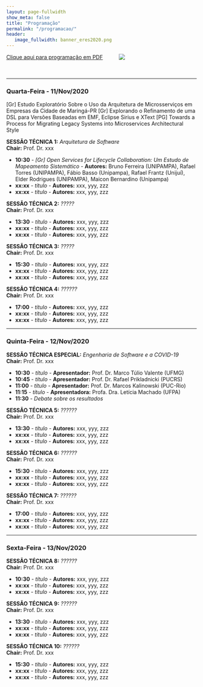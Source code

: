 ```yaml
---
layout: page-fullwidth
show_meta: false
title: "Programação"
permalink: "/programacao/"
header:
   image_fullwidth: banner_eres2020.png
---
```


<div class="row t30">
	<div class="medium-32 columns">
		<a href="{{ site.urlimg }}programacao.pdf" target="_blank">Clique aqui para programação em PDF</a><br><br>
		<img src="{{ site.urlimg }}programacao.png"/><br>		
	</div>
</div>

<br>

<hr>

<h3>Quarta-Feira - 11/Nov/2020</h3>


[Gr] Estudo Exploratório Sobre o Uso da Arquitetura de Microsserviços em Empresas da Cidade de Maringá-PR
[Gr] Explorando o Refinamento de uma DSL para Versões Baseadas em EMF, Eclipse Sirius e XText
[PG] Towards a Process for Migrating Legacy Systems into Microservices Architectural Style


<b>SESSÃO TÉCNICA 1:</b> <i>Arquitetura de Software</i> <br>
<b>Chair:</b> Prof. Dr. xxx
<ul>
	<li><b>10:30</b> - <i>[Gr] Open Services for Lifecycle Collaboration: Um Estudo de Mapeamento Sistemático</i> - <b>Autores:</b> Bruno Ferreira (UNIPAMPA), Rafael Torres (UNIPAMPA), Fábio Basso (Unipampa), Rafael Frantz (Unijuí), Elder Rodrigues (UNIPAMPA), Maicon Bernardino (Unipampa)</li>			
	<li><b>xx:xx</b> - <i>título</i> - <b>Autores:</b> xxx, yyy, zzz</li>
	<li><b>xx:xx</b> - <i>título</i> - <b>Autores:</b> xxx, yyy, zzz</li>
</ul>


<b>SESSÃO TÉCNICA 2:</b> <i>?????</i> <br>
<b>Chair:</b> Prof. Dr. xxx
<ul>
	<li><b>13:30</b> - <i>título</i> - <b>Autores:</b> xxx, yyy, zzz</li>
	<li><b>xx:xx</b> - <i>título</i> - <b>Autores:</b> xxx, yyy, zzz</li>
	<li><b>xx:xx</b> - <i>título</i> - <b>Autores:</b> xxx, yyy, zzz</li>
</ul>


<b>SESSÃO TÉCNICA 3:</b> <i>?????</i> <br>
<b>Chair:</b> Prof. Dr. xxx
<ul>
	<li><b>15:30</b> - <i>título</i> - <b>Autores:</b> xxx, yyy, zzz</li>
	<li><b>xx:xx</b> - <i>título</i> - <b>Autores:</b> xxx, yyy, zzz</li>
	<li><b>xx:xx</b> - <i>título</i> - <b>Autores:</b> xxx, yyy, zzz</li>
</ul>

<b>SESSÃO TÉCNICA 4:</b> <i>??????</i> <br>
<b>Chair:</b> Prof. Dr. xxx
<ul>
	<li><b>17:00</b> - <i>título</i> - <b>Autores:</b> xxx, yyy, zzz</li>
	<li><b>xx:xx</b> - <i>título</i> - <b>Autores:</b> xxx, yyy, zzz</li>
	<li><b>xx:xx</b> - <i>título</i> - <b>Autores:</b> xxx, yyy, zzz</li>
</ul>

<hr>

<h3>Quinta-Feira - 12/Nov/2020</h3>

<b>SESSÃO TÉCNICA ESPECIAL:</b> <i>Engenharia de Software e a COVID-19</i> <br>
<b>Chair:</b> Prof. Dr. xxx
<ul>
	<li><b>10:30</b> - <i>título</i> - <b>Apresentador:</b> Prof. Dr. Marco Túlio Valente (UFMG)</li>
	<li><b>10:45</b> - <i>título</i> - <b>Apresentador:</b> Prof. Dr. Rafael Prikladnicki (PUCRS)</li>
	<li><b>11:00</b> - <i>título</i> - <b>Apresentador:</b> Prof. Dr. Marcos Kalinowski (PUC-Rio)</li>
	<li><b>11:15</b> - <i>título</i> - <b>Apresentadora:</b> Profa. Dra. Letícia Machado (UFPA)</li>
	<li><b>11:30</b> - <i>Debate sobre os resultados</i></li>
</ul>


<b>SESSÃO TÉCNICA 5:</b> <i>??????</i> <br>
<b>Chair:</b> Prof. Dr. xxx
<ul>
	<li><b>13:30</b> - <i>título</i> - <b>Autores:</b> xxx, yyy, zzz</li>
	<li><b>xx:xx</b> - <i>título</i> - <b>Autores:</b> xxx, yyy, zzz</li>
	<li><b>xx:xx</b> - <i>título</i> - <b>Autores:</b> xxx, yyy, zzz</li>
</ul>

<b>SESSÃO TÉCNICA 6:</b> <i>??????</i> <br>
<b>Chair:</b> Prof. Dr. xxx
<ul>
	<li><b>15:30</b> - <i>título</i> - <b>Autores:</b> xxx, yyy, zzz</li>
	<li><b>xx:xx</b> - <i>título</i> - <b>Autores:</b> xxx, yyy, zzz</li>
	<li><b>xx:xx</b> - <i>título</i> - <b>Autores:</b> xxx, yyy, zzz</li>
</ul>

<b>SESSÃO TÉCNICA 7:</b> <i>??????</i> <br>
<b>Chair:</b> Prof. Dr. xxx
<ul>
	<li><b>17:00</b> - <i>título</i> - <b>Autores:</b> xxx, yyy, zzz</li>
	<li><b>xx:xx</b> - <i>título</i> - <b>Autores:</b> xxx, yyy, zzz</li>
	<li><b>xx:xx</b> - <i>título</i> - <b>Autores:</b> xxx, yyy, zzz</li>
</ul>

<hr>

<h3>Sexta-Feira - 13/Nov/2020</h3>

<b>SESSÃO TÉCNICA 8:</b> <i>??????</i> <br>
<b>Chair:</b> Prof. Dr. xxx
<ul>
	<li><b>10:30</b> - <i>título</i> - <b>Autores:</b> xxx, yyy, zzz</li>
	<li><b>xx:xx</b> - <i>título</i> - <b>Autores:</b> xxx, yyy, zzz</li>
	<li><b>xx:xx</b> - <i>título</i> - <b>Autores:</b> xxx, yyy, zzz</li>
</ul>

<b>SESSÃO TÉCNICA 9:</b> <i>??????</i> <br>
<b>Chair:</b> Prof. Dr. xxx
<ul>
	<li><b>13:30</b> - <i>título</i> - <b>Autores:</b> xxx, yyy, zzz</li>
	<li><b>xx:xx</b> - <i>título</i> - <b>Autores:</b> xxx, yyy, zzz</li>
	<li><b>xx:xx</b> - <i>título</i> - <b>Autores:</b> xxx, yyy, zzz</li>
</ul>

<b>SESSÃO TÉCNICA 10:</b> <i>??????</i> <br>
<b>Chair:</b> Prof. Dr. xxx
<ul>
	<li><b>15:30</b> - <i>título</i> - <b>Autores:</b> xxx, yyy, zzz</li>
	<li><b>xx:xx</b> - <i>título</i> - <b>Autores:</b> xxx, yyy, zzz</li>
	<li><b>xx:xx</b> - <i>título</i> - <b>Autores:</b> xxx, yyy, zzz</li>
</ul>


<div class="row t30">	
	<img src="{{ site.urlimg }}promocao_apoio_logos.png" alt="" align="center">
</div><!-- /.row -->